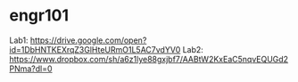 # engr101

Lab1: https://drive.google.com/open?id=1DbHNTKEXrqZ3GlHteURmO1L5AC7vdYV0
Lab2: https://www.dropbox.com/sh/a6z1lye88gxjbf7/AABtW2KxEaC5nqvEQUGd2PNma?dl=0

